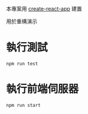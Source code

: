 本專案用 [create-react-app](https://github.com/facebook/create-react-app/tree/master) 建置

用於重構演示


# 執行測試

```
npm run test
```

# 執行前端伺服器

```
npm run start
```

